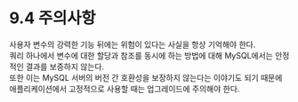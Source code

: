 # 9.4 주의사항

사용자 변수의 강력한 기능 뒤에는 위험이 있다는 사실을 항상 기억해야 한다.  
쿼리 하나에서 변수에 대한 할당과 참조를 동시에 하는 방법에 대해 MySQL에서는 안정적인 결과를 보증하지 않는다.  
또한 이는 MySQL 서버의 버전 간 호환성을 보장하지 않는다는 이야기도 되기 때문에 애플리케이션에서 고정적으로 사용할 때는 업그레이드에 주의해야 한다.
